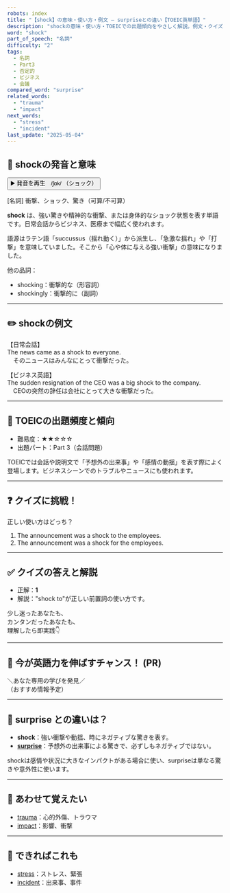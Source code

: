 ```yaml
---
robots: index
title: "【shock】の意味・使い方・例文 ― surpriseとの違い【TOEIC英単語】"
description: "shockの意味・使い方・TOEICでの出題傾向をやさしく解説。例文・クイズ付きでsurpriseとの違いもわかりやすく学べます。"
word: "shock"
part_of_speech: "名詞"
difficulty: "2"
tags:
  - 名詞
  - Part3
  - 否定的
  - ビジネス
  - 会議
compared_word: "surprise"
related_words:
  - "trauma"
  - "impact"
next_words:
  - "stress"
  - "incident"
last_update: "2025-05-04"
---
```


## 🔰 shockの発音と意味

<button class="play-audio" onclick="playTTS('shock')">
  <span class="play-audio-main">
    ▶️ 発音を再生　/ʃɑk/
  </span>
  <span class="play-audio-sub">
    （ショック）
  </span>
</button>

[名詞] 衝撃、ショック、驚き（可算/不可算）

**shock** は、強い驚きや精神的な衝撃、または身体的なショック状態を表す単語です。日常会話からビジネス、医療まで幅広く使われます。

語源はラテン語「succussus（揺れ動く）」から派生し、「急激な揺れ」や「打撃」を意味していました。そこから「心や体に与える強い衝撃」の意味になりました。

他の品詞：  
- shocking：衝撃的な（形容詞）
- shockingly：衝撃的に（副詞）

---

## ✏️ shockの例文

【日常会話】  
The news came as a shock to everyone.  
　そのニュースはみんなにとって衝撃だった。

【ビジネス英語】  
The sudden resignation of the CEO was a big shock to the company.  
　CEOの突然の辞任は会社にとって大きな衝撃だった。

---

## 🎯 TOEICの出題頻度と傾向

- 難易度：★★☆☆☆
- 出題パート：Part 3（会話問題）

TOEICでは会話や説明文で「予想外の出来事」や「感情の動揺」を表す際によく登場します。ビジネスシーンでのトラブルやニュースにも使われます。

---

## ❓ クイズに挑戦！

正しい使い方はどっち？

1. The announcement was a shock to the employees.  
2. The announcement was a shock for the employees.

---

## ✅ クイズの答えと解説

- 正解：**1**
- 解説："shock to"が正しい前置詞の使い方です。

少し迷ったあなたも、  
カンタンだったあなたも、  
理解したら即実践👇️

---

## 🚀 今が英語力を伸ばすチャンス！ (PR)

<div class="info-center">
＼あなた専用の学びを発見／<br>  
（おすすめ情報予定）
</div>

---

## 🤔  surprise との違いは？

- **shock**：強い衝撃や動揺、時にネガティブな驚きを表す。
- **[surprise](/word/surprise/)**：予想外の出来事による驚きで、必ずしもネガティブではない。

shockは感情や状況に大きなインパクトがある場合に使い、surpriseは単なる驚きや意外性に使います。

---

## 🧩 あわせて覚えたい

- [trauma](/word/trauma/)：心的外傷、トラウマ
- [impact](/word/impact/)：影響、衝撃

---

## 📖 できればこれも

- [stress](/word/stress/)：ストレス、緊張
- [incident](/word/incident/)：出来事、事件

<!-- cvid: aid23_bid22 -->

